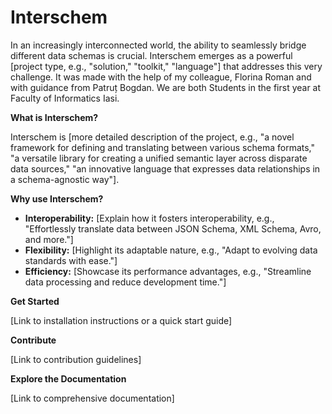 # Interschem

In an increasingly interconnected world, the ability to seamlessly bridge different data schemas is crucial. Interschem emerges as a powerful [project type, e.g., "solution," "toolkit," "language"] that addresses this very challenge.
It was made with the help of my colleague, Florina Roman and with guidance from Patruț Bogdan. We are both Students in the first year at Faculty of Informatics Iasi.

**What is Interschem?**

Interschem is [more detailed description of the project, e.g., "a novel framework for defining and translating between various schema formats," "a versatile library for creating a unified semantic layer across disparate data sources," "an innovative language that expresses data relationships in a schema-agnostic way"].

**Why use Interschem?**

*   **Interoperability:** [Explain how it fosters interoperability, e.g., "Effortlessly translate data between JSON Schema, XML Schema, Avro, and more."]
*   **Flexibility:** [Highlight its adaptable nature, e.g., "Adapt to evolving data standards with ease."]
*   **Efficiency:** [Showcase its performance advantages, e.g., "Streamline data processing and reduce development time."]

**Get Started**

[Link to installation instructions or a quick start guide]

**Contribute**

[Link to contribution guidelines]

**Explore the Documentation**

[Link to comprehensive documentation]
